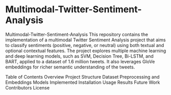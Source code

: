 # Multimodal-Twitter-Sentiment-Analysis

Multimodal-Twitter-Sentiment-Analysis
This repository contains the implementation of a multimodal Twitter Sentiment Analysis project that aims to classify sentiments (positive, negative, or neutral) using both textual and optional contextual features. The project explores multiple machine learning and deep learning models, such as SVM, Decision Tree, Bi-LSTM, and BART, applied to a dataset of 1.6 million tweets. It also leverages GloVe embeddings for richer semantic understanding of the tweets.

Table of Contents
Overview
Project Structure
Dataset
Preprocessing and Embeddings
Models Implemented
Installation
Usage
Results
Future Work
Contributors
License

